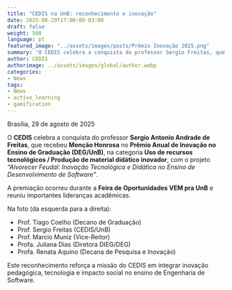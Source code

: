 ```yaml
---
title: "CEDIS na UnB: reconhecimento e inovação"
date: 2025-08-29T17:00:00-03:00
draft: false
weight: 500
language: pt
featured_image: "../assets/images/posts/Prêmio Inovação 2025.png"
summary: 'O CEDIS celebra a conquista do professor Sergio Freitas, que recebeu Menção Honrosa no Prêmio Anual de Inovação no Ensino de Graduação (DEG/UnB), na categoria Uso de recursos tecnológicos e produção de material didático inovador.'
author: CEDIS
authorimage: ../assets/images/global/author.webp
categories:
- News
tags:
- News
- active_learning
- gamification
---
```


Brasília, 29 de agosto de 2025  

O **CEDIS** celebra a conquista do professor **Sergio Antonio Andrade de Freitas**, que recebeu **Menção Honrosa** no **Prêmio Anual de Inovação no Ensino de Graduação (DEG/UnB)**, na categoria **Uso de recursos tecnológicos / Produção de material didático inovador**, com o projeto *“Alvorecer Feudal: Inovação Tecnológica e Didática no Ensino de Desenvolvimento de Software”*.  

A premiação ocorreu durante a **Feira de Oportunidades VEM pra UnB** e reuniu importantes lideranças acadêmicas.  

Na foto (da esquerda para a direita):  
- Prof. Tiago Coelho (Decano de Graduação)  
- Prof. Sergio Freitas (CEDIS/UnB)  
- Prof. Marcio Muniz (Vice-Reitor)  
- Profa. Juliana Dias (Diretora DIEG/DEG)  
- Profa. Renata Aquino (Decana de Pesquisa e Inovação)  

Este reconhecimento reforça a missão do CEDIS em integrar inovação pedagógica, tecnologia e impacto social no ensino de Engenharia de Software.  
